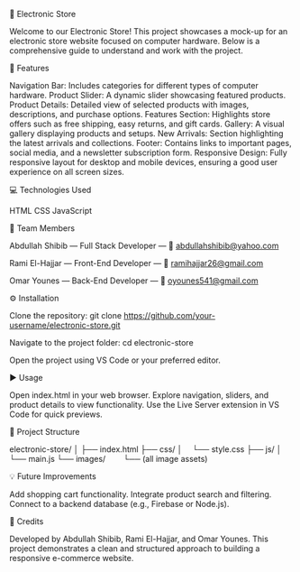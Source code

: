 🏬 Electronic Store

Welcome to our Electronic Store!
This project showcases a mock-up for an electronic store website focused on computer hardware.
Below is a comprehensive guide to understand and work with the project.


🚀 Features

Navigation Bar: Includes categories for different types of computer hardware.
Product Slider: A dynamic slider showcasing featured products.
Product Details: Detailed view of selected products with images, descriptions, and purchase options.
Features Section: Highlights store offers such as free shipping, easy returns, and gift cards.
Gallery: A visual gallery displaying products and setups.
New Arrivals: Section highlighting the latest arrivals and collections.
Footer: Contains links to important pages, social media, and a newsletter subscription form.
Responsive Design: Fully responsive layout for desktop and mobile devices, ensuring a good user experience on all screen sizes.

💻 Technologies Used

HTML
CSS
JavaScript

👥 Team Members

Abdullah Shibib — Full Stack Developer — 📧 abdullahshibib@yahoo.com

Rami El-Hajjar — Front-End Developer — 📧 ramihajjar26@gmail.com

Omar Younes — Back-End Developer — 📧 oyounes541@gmail.com

⚙️ Installation

Clone the repository:
git clone https://github.com/your-username/electronic-store.git

Navigate to the project folder:
cd electronic-store

Open the project using VS Code or your preferred editor.

▶️ Usage

Open index.html in your web browser.
Explore navigation, sliders, and product details to view functionality.
Use the Live Server extension in VS Code for quick previews.

📂 Project Structure

electronic-store/
│
├── index.html
├── css/
│  └── style.css
├── js/
│  └── main.js
└── images/
  └── (all image assets)

💡 Future Improvements

Add shopping cart functionality.
Integrate product search and filtering.
Connect to a backend database (e.g., Firebase or Node.js).

🙌 Credits

Developed by Abdullah Shibib, Rami El-Hajjar, and Omar Younes.
This project demonstrates a clean and structured approach to building a responsive e-commerce website.
